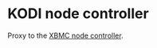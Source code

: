 KODI node controller
====================

Proxy to the [XBMC node controller](https://github.com/moul/node-xbmc).
